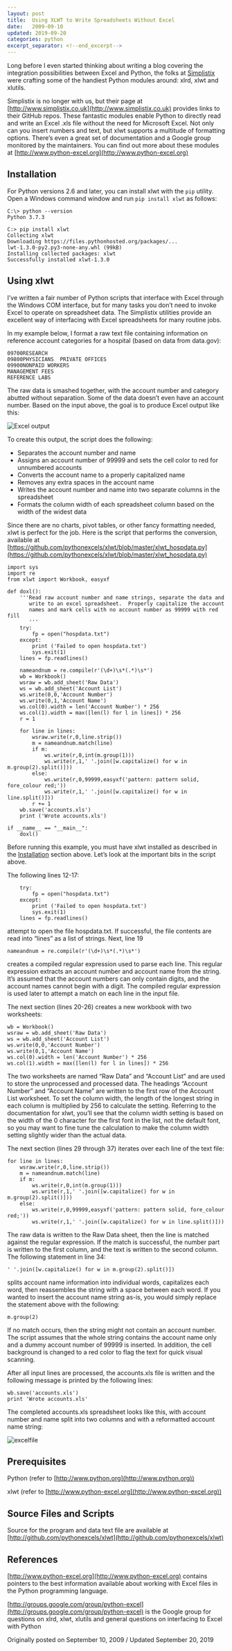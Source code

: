 ```yaml
---
layout: post
title:  Using XLWT to Write Spreadsheets Without Excel
date:   2009-09-10
updated: 2019-09-20
categories: python
excerpt_separator: <!--end_excerpt-->
---
```


Long before I even started thinking about writing a blog covering the
integration possibilities between Excel and Python, the folks at
[Simplistix](http://www.simplistix.co.uk) were crafting some of the
handiest Python modules around: xlrd, xlwt and xlutils.

<!--end_excerpt-->

Simplistix is no longer with us, but their page at
[http://www.simplistix.co.uk](http://www.simplistix.co.uk) provides links to their GitHub repos.
These fantastic modules enable Python to directly read and write an
Excel .xls file without the need for Microsoft Excel. Not only can you
insert numbers and text, but xlwt supports a multitude of formatting
options. There’s even a great set of documentation and a Google group
monitored by the maintainers. You can find out more about these
modules at [http://www.python-excel.org](http://www.python-excel.org)

## Installation

For Python versions 2.6 and later, you can install xlwt with the `pip`
utility. Open a Windows command window and run `pip install xlwt` as
follows:

```
C:\> python --version
Python 3.7.3

C:> pip install xlwt
Collecting xlwt
Downloading https://files.pythonhosted.org/packages/...
lwt-1.3.0-py2.py3-none-any.whl (99kB)
Installing collected packages: xlwt
Successfully installed xlwt-1.3.0
```

## Using xlwt

I’ve written a fair number of Python scripts that interface with Excel
through the Windows COM interface, but for many tasks you don’t need
to invoke Excel to operate on spreadsheet data. The Simplistix
utilities provide an excellent way of interfacing with Excel
spreadsheets for many routine jobs.

In my example below, I format a raw text file containing information
on reference account categories for a hospital (based on data from
data.gov):

```
09700RESEARCH
09800PHYSICIANS  PRIVATE OFFICES
09900NONPAID WORKERS
MANAGEMENT FEES
REFERENCE LABS
```

The raw data is smashed together, with the account number and category
abutted without separation. Some of the data doesn’t even have an
account number. Based on the input above, the goal is to produce Excel
output like this:

![Excel output](/assets/images/20090910_1.png)

To create this output, the script does the following:

* Separates the account number and name
* Assigns an account number of 99999 and sets the cell color to red for
unnumbered accounts
* Converts the account name to a properly capitalized name
* Removes any extra spaces in the account name
* Writes the account number and name into two separate columns in the spreadsheet
* Formats the column width of each spreadsheet column based on the width of the
widest data

Since there are no charts, pivot tables, or other fancy formatting
needed, xlwt is perfect for the job. Here is the script that performs
the conversion, available at
[https://github.com/pythonexcels/xlwt/blob/master/xlwt_hospdata.py](https://github.com/pythonexcels/xlwt/blob/master/xlwt_hospdata.py)

```
import sys
import re
from xlwt import Workbook, easyxf

def doxl():
    '''Read raw account number and name strings, separate the data and
       write to an excel spreadsheet.  Properly capitalize the account
       names and mark cells with no account number as 99999 with red fill
       '''
    try:
        fp = open("hospdata.txt")
    except:
        print ('Failed to open hospdata.txt')
        sys.exit(1)
    lines = fp.readlines()

    nameandnum = re.compile(r'(\d+)\s*(.*)\s*')
    wb = Workbook()
    wsraw = wb.add_sheet('Raw Data')
    ws = wb.add_sheet('Account List')
    ws.write(0,0,'Account Number')
    ws.write(0,1,'Account Name')
    ws.col(0).width = len('Account Number') * 256
    ws.col(1).width = max([len(l) for l in lines]) * 256
    r = 1

    for line in lines:
        wsraw.write(r,0,line.strip())
        m = nameandnum.match(line)
        if m:
            ws.write(r,0,int(m.group(1)))
            ws.write(r,1,' '.join([w.capitalize() for w in m.group(2).split()]))
        else:
            ws.write(r,0,99999,easyxf('pattern: pattern solid, fore_colour red;'))
            ws.write(r,1,' '.join([w.capitalize() for w in line.split()]))
        r += 1
    wb.save('accounts.xls')
    print ('Wrote accounts.xls')

if __name__ == "__main__":
    doxl()
```

Before running this example, you must have xlwt installed as described
in the [Installation](#installation) section above. Let’s look at the
important bits in the script above.

The following lines 12-17:

```
    try:
        fp = open("hospdata.txt")
    except:
        print ('Failed to open hospdata.txt')
        sys.exit(1)
    lines = fp.readlines()
```

attempt to open the file hospdata.txt. If successful, the file contents are read
into “lines” as a list of strings. Next, line 19

```
nameandnum = re.compile(r'(\d+)\s*(.*)\s*')
```

creates a compiled regular expression used to parse each line. This regular
expression extracts an account number and account name from the string. It’s
assumed that the account numbers can only contain digits, and the account names
cannot begin with a digit. The compiled regular expression is used later to
attempt a match on each line in the input file.

The next section (lines 20-26) creates a new workbook with two worksheets:

```
wb = Workbook()
wsraw = wb.add_sheet('Raw Data')
ws = wb.add_sheet('Account List')
ws.write(0,0,'Account Number')
ws.write(0,1,'Account Name')
ws.col(0).width = len('Account Number') * 256
ws.col(1).width = max([len(l) for l in lines]) * 256
```

The two worksheets are named “Raw Data” and “Account List” and are
used to store the unprocessed and processed data. The headings
“Account Number” and “Account Name” are written to the first row of
the Account List worksheet. To set the column width, the length of the
longest string in each column is multiplied by 256 to calculate the
setting. Referring to the documentation for xlwt, you’ll see that the
column width setting is based on the width of the 0 character for the
first font in the list, not the default font, so you may want to fine
tune the calculation to make the column width setting slightly wider
than the actual data.

The next section (lines 29 through 37) iterates over each line of the
text file:

```
for line in lines:
    wsraw.write(r,0,line.strip())
    m = nameandnum.match(line)
    if m:
        ws.write(r,0,int(m.group(1)))
        ws.write(r,1,' '.join([w.capitalize() for w in m.group(2).split()]))
    else:
        ws.write(r,0,99999,easyxf('pattern: pattern solid, fore_colour red;'))
        ws.write(r,1,' '.join([w.capitalize() for w in line.split()]))
```

The raw data is written to the Raw Data sheet, then the line is matched against
the regular expression. If the match is successful, the number part is written
to the first column, and the text is written to the second column. The following
statement in line 34:

```
' '.join([w.capitalize() for w in m.group(2).split()])
```

splits account name information into individual words, capitalizes
each word, then reassembles the string with a space between each word.
If you wanted to insert the account name string as-is, you would
simply replace the statement above with the following:

```
m.group(2)
```

If no match occurs, then the string might not contain an account
number. The script assumes that the whole string contains the account
name only and a dummy account number of 99999 is inserted. In
addition, the cell background is changed to a red color to flag the
text for quick visual scanning.

After all input lines are processed, the accounts.xls file is written
and the following message is printed by the following lines:

```
wb.save('accounts.xls')
print 'Wrote accounts.xls'
```

The completed accounts.xls spreadsheet looks like this, with account
number and name split into two columns and with a reformatted account
name string:

![excelfile](/assets/images/20090910_2.png)

## Prerequisites

Python (refer to [http://www.python.org](http://www.python.org))

xlwt (refer to [http://www.python-excel.org](http://www.python-excel.org))

## Source Files and Scripts

Source for the program and data text file are available at
[http://github.com/pythonexcels/xlwt](http://github.com/pythonexcels/xlwt)

## References

[http://www.python-excel.org](http://www.python-excel.org) contains pointers to
the best information available about working with Excel files in the Python
programming language.

[http://groups.google.com/group/python-excel](http://groups.google.com/group/python-excel)
is the Google group for questions on xlrd, xlwt, xlutils and general questions
on interfacing to Excel with Python

Originally posted on September 10, 2009 / Updated September 20, 2019
